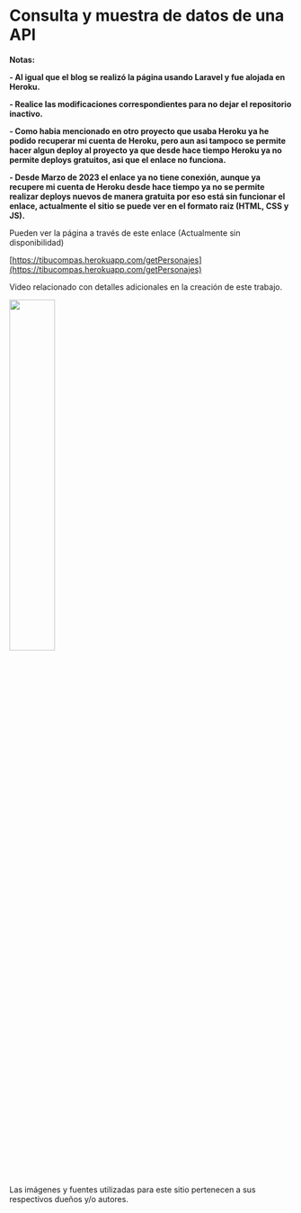 # Consulta y muestra de datos de una API

<!----Notas---->
**Notas:**

**- Al igual que el blog se realizó la página usando Laravel y fue alojada en Heroku.**

**- Realice las modificaciones correspondientes para no dejar el repositorio inactivo.**

**- Como habia mencionado en otro proyecto que usaba Heroku ya he podido recuperar mi cuenta de Heroku, pero aun asi tampoco se permite hacer algun deploy al proyecto ya que desde hace tiempo Heroku ya no permite deploys gratuitos, asi que el enlace no funciona.**

**- Desde Marzo de 2023 el enlace ya no tiene conexión, aunque ya recupere mi cuenta de Heroku desde hace tiempo ya no se permite realizar deploys nuevos de manera gratuita por eso está sin funcionar el enlace, actualmente el sitio se puede ver en el formato raiz (HTML, CSS y JS).**
<!----Separador de las notas---->

<!----Separador---->
Pueden ver la página a través de este enlace (Actualmente sin disponibilidad)

[https://tibucompas.herokuapp.com/getPersonajes](https://tibucompas.herokuapp.com/getPersonajes)

Video relacionado con detalles adicionales en la creación de este trabajo.

[<img src="https://i.ytimg.com/vi/Gn8XFnScJ3U/maxresdefault.jpg" width="40%">](https://www.youtube.com/watch?v=Gn8XFnScJ3U)

Las imágenes y fuentes utilizadas para este sitio pertenecen a sus respectivos dueños y/o autores.
<!----Fin del separador---->